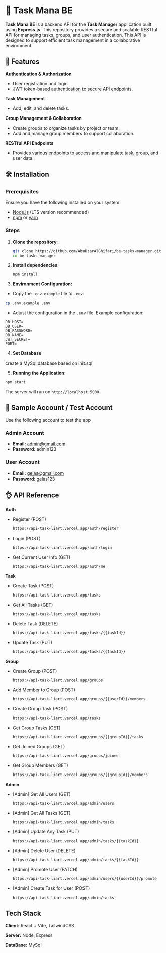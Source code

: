 
# 🍥 Task Mana BE  

**Task Mana BE** is a backend API for the **Task Manager** application built using **Express.js**. This repository provides a secure and scalable RESTful API for managing tasks, groups, and user authentication. This API is designed to support efficient task management in a collaborative environment.
## 🚀 Features

**Authentication & Authorization**
- User registration and login.
- JWT token-based authentication to secure API endpoints.

**Task Management**
- Add, edit, and delete tasks.

**Group Management & Collaboration**
- Create groups to organize tasks by project or team.
- Add and manage group members to support collaboration.

**RESTful API Endpoints**
- Provides various endpoints to access and manipulate task, group, and user data.


## 🛠 Installation

### Prerequisites

Ensure you have the following installed on your system:  
- [Node.js](https://nodejs.org/) (LTS version recommended)  
- [npm](https://www.npmjs.com/) or [yarn](https://yarnpkg.com/)  

### Steps

1. **Clone the repository**:

   ```bash
   git clone https://github.com/AbuDzarAlGhifari/be-tasks-manager.git
   cd be-tasks-manager
   ```

2. **Install dependencies**:

   ```bash
   npm install
   ```

3. **Environment Configuration:**
- Copy the `.env.example` file to `.env`:
```bash
cp .env.example .env
```
- Adjust the configuration in the `.env` file. Example configuration:
```dotenv
DB_HOST= 
DB_USER=
DB_PASSWORD=
DB_NAME=
JWT_SECRET=
PORT=
```

4. **Set Database**

create a MySql database based on init.sql

5. **Running the Application:**
```bash
npm start
```

The server will run on `http://localhost:5000`


    
## 👾 Sample Account / Test Account
Use the following account to test the app 

### Admin Account
- **Email:** admin@gmail.com
- **Password:** admin123

### User Account
- **Email:** gelas@gmail.com
- **Password:** gelas123
## 👌 API Reference

**Auth**
- Register (POST)
   ```bash
   https://api-task-liart.vercel.app/auth/register
   ```
- Login (POST)
   ```bash
   https://api-task-liart.vercel.app/auth/login
   ```
- Get Current User Info (GET)
   ```bash
   https://api-task-liart.vercel.app/auth/me
   ```
**Task**
- Create Task (POST)
   ```bash
   https://api-task-liart.vercel.app/tasks
   ```
- Get All Tasks (GET)
   ```bash
   https://api-task-liart.vercel.app/tasks
   ```
- Delete Task (DELETE)
   ```bash
   https://api-task-liart.vercel.app/tasks/{{taskId}}
   ```
- Update Task (PUT)
   ```bash
   https://api-task-liart.vercel.app/tasks/{{taskId}}
   ```
**Group**
- Create Group (POST)
   ```bash
   https://api-task-liart.vercel.app/groups
   ```
- Add Member to Group (POST)
   ```bash
   https://api-task-liart.vercel.app/groups/{{userId}}/members
   ```
- Create Group Task (POST)
   ```bash
   https://api-task-liart.vercel.app/tasks
   ```
- Get Group Tasks (GET)
   ```bash
   https://api-task-liart.vercel.app/groups/{{groupId}}/tasks
   ```
- Get Joined Groups (GET)
   ```bash
   https://api-task-liart.vercel.app/groups/joined
   ```
-  Get Group Members (GET)
   ```bash
   https://api-task-liart.vercel.app/groups/{{groupId}}/members
   ```
**Admin**
- [Admin] Get All Users (GET)
   ```bash
   https://api-task-liart.vercel.app/admin/users
   ```
- [Admin] Get All Tasks (GET)
   ```bash
   https://api-task-liart.vercel.app/admin/tasks
   ```
- [Admin] Update Any Task (PUT)
   ```bash
   https://api-task-liart.vercel.app/admin/tasks/{{taskId}}
   ```
- [Admin] Delete User (DELETE)
   ```bash
   https://api-task-liart.vercel.app/admin/tasks/{{taskId}}
   ```
- [Admin] Promote User (PATCH)
   ```bash
   https://api-task-liart.vercel.app/admin/users/{{userId}}/promote
   ```
- [Admin] Create Task for User (POST)
   ```bash
   https://api-task-liart.vercel.app/admin/tasks
   ```
## Tech Stack

**Client:** React + Vite, TailwindCSS

**Server:** Node, Express

**DataBase:** MySql

